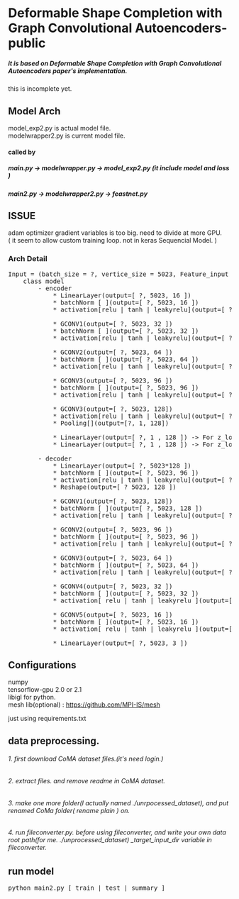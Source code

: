 # Deformable Shape Completion with Graph Convolutional Autoencoders-public
##### it is based on Deformable Shape Completion with Graph Convolutional Autoencoders paper's implementation.
this is incomplete yet.



## Model Arch
model_exp2.py is actual model file.  
modelwrapper2.py is current model file.
#### called by 


##### main.py -> modelwrapper.py -> model_exp2.py (it include model and loss )
##### main2.py -> modelwrapper2.py -> feastnet.py
## ISSUE
adam optimizer gradient variables is too big. need to divide at more GPU.  
( it seem to allow custom training loop. not in keras Sequencial Model. )



### Arch Detail  

<pre>
Input = (batch_size = ?, vertice_size = 5023, Feature_input = 3)
    class model
        - encoder
            * LinearLayer(output=[ ?, 5023, 16 ])
            * batchNorm [ ](output=[ ?, 5023, 16 ])
            * activation[relu | tanh | leakyrelu](output=[ ?, 5023, 16 ])
    
            * GCONV1(output=[ ?, 5023, 32 ])
            * batchNorm [ ](output=[ ?, 5023, 32 ])
            * activation[relu | tanh | leakyrelu](output=[ ?, 5023, 32 ])
    
            * GCONV2(output=[ ?, 5023, 64 ])
            * batchNorm [ ](output=[ ?, 5023, 64 ])
            * activation[relu | tanh | leakyrelu](output=[ ?, 5023, 64 ])
    
            * GCONV3(output=[ ?, 5023, 96 ])
            * batchNorm [ ](output=[ ?, 5023, 96 ])
            * activation[relu | tanh | leakyrelu](output=[ ?, 5023, 96 ]) 
    
            * GCONV3(output=[ ?, 5023, 128])
            * activation[relu | tanh | leakyrelu](output=[ ?, 5023, 128 ])
            * Pooling[](output=[?, 1, 128])   

            * LinearLayer(output=[ ?, 1 , 128 ]) -> For z_log_var
            * LinearLayer(output=[ ?, 1 , 128 ]) -> For z_log_var   
        
        - decoder
            * LinearLayer(output=[ ?, 5023*128 ]) 
            * batchNorm [ ](output=[ ?, 5023, 96 ])
            * activation[relu | tanh | leakyrelu](output=[ ?, 5023, 128 ])
            * Reshape(output=[ ? 5023, 128 ])
          
            * GCONV1(output=[ ?, 5023, 128])
            * batchNorm [ ](output=[ ?, 5023, 128 ])
            * activation[relu | tanh | leakyrelu](output=[ ?, 5023, 96 ])            
          
            * GCONV2(output=[ ?, 5023, 96 ])
            * batchNorm [ ](output=[ ?, 5023, 96 ])
            * activation[relu | tanh | leakyrelu](output=[ ?, 5023, 96 ])
          
            * GCONV3(output=[ ?, 5023, 64 ])
            * batchNorm [ ](output=[ ?, 5023, 64 ])
            * activation[relu | tanh | leakyrelu](output=[ ?, 5023, 64 ])                        
          
            * GCONV4(output=[ ?, 5023, 32 ])
            * batchNorm [ ](output=[ ?, 5023, 32 ])
            * activation[ relu | tanh | leakyrelu ](output=[ ?, 5023, 32 ]) 
          
            * GCONV5(output=[ ?, 5023, 16 ])
            * batchNorm [ ](output=[ ?, 5023, 16 ])
            * activation[ relu | tanh | leakyrelu ](output=[ ?, 5023, 16 ])
          
            * LinearLayer(output=[ ?, 5023, 3 ])
</pre>



## Configurations

numpy   
tensorflow-gpu 2.0 or 2.1   
libigl for python.   
mesh lib(optional) : https://github.com/MPI-IS/mesh


just using requirements.txt








## data preprocessing.

###### 1. first download CoMA dataset files.(it's need login.)
###### 2. extract files. and remove readme in CoMA dataset. 
###### 3. make one more folder(I actually named ./unrpocessed_dataset), and put renamed CoMa folder( rename plain ) on.
###### 4. run fileconverter.py. before using fileconverter, and write your own data root path(for me. ./unprocessed_dataset) _target_input_dir variable in fileconverter.

## run model

<pre>
python main2.py [ train | test | summary ]
</pre>





